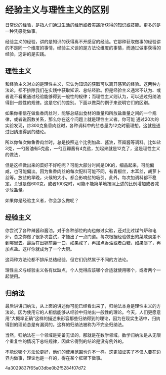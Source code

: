 # 经验主义与理性主义的区别

日常说的经验，是指人们通过生活的经历或者实践所获得的知识或技能。更多的是一种凭感觉做事。

经验主义的经验，讲的是知识的获得离不开感官的经验。它那种获取做事的经验讲的不是同一个维度的事情，经验主义谈的是方法论维度的事情，而通过做事获得的经验，这讲的是实践。 

## 理性主义

和经验主义对立的是理性主义，它认为知识的获取可以离开感官的经验。这两种方法论，都不排除我们在实践中获取知识、总结经验。但是经验主义通常不认为、或者说不看重通过经验能够得到一般性的规律；而理性主义则认为，可以通过归纳法得到一般性的规律。这是它们的差别。下面以做菜的例子来说明它们的区别。

如果你相信在做鱼香肉丝时，能够总结出食材的重量和所放盐重量之间的一个规律，或者说函数关系，那么你在这个问题上就是理性主义者。你可能 通过20次的实验发现，炒300克鱼香肉丝时，各种调料中的盐总量为12克时最理想。这就是通过归纳法得到的结论。

所以你每次做鱼香肉丝时，总是按照这个比例加盐、酱油，豆瓣酱等调料。比如盐3克，一勺酱油有5克盐，一勺豆瓣酱有4克盐，加起来就是12克了，这是理性主义的做法，

但是这样做出来的菜好不好吃呢？可能大部分时间是OK的，细品起来，可能偏咸，也可能偏淡。因为鱼香肉丝的每次配料可能不同，有青椒丝，木耳丝，胡萝卜丝等。放盐的早晚，火候的大小，都会影响盐的吸引。此外，每次加调料都不稳定。关键是做600克，或者100克时，可能不能简单地按照上述的比例增加或者减少放盐量。

如果你是经验主义者，你会怎么做呢？

## 经验主义

你尝试了各种辣酱和酱油，对于各种部位的肉也做过实验，还对比过煤气炉和电炉，总之你做了很多次尝试，才悟出了一点门道。每次根据经验做出的菜咸淡差不到哪里去。最后在出锅前尝一口，如果咸了，再加点香油或者白糖，如果淡了，再加点盐。这样你就成为了一个大厨。

这两种方法论都不排斥总结经验，但它们仍然属于不同的方法论。

理性主义与经验主义各有优缺点，个人觉得应该哪个合适就使用哪个，或者两个一起使用。

## 归纳法

最后讲讲归纳法，从上面的讲述你可能已经看出来了，归纳法本身是理性主义的方法论，因为使用它的人相信能够从经验中归纳出一般性的理论。今天，人们更愿意用“大概率正确”这样的描述来形容那些归纳得到的理论，因为在现实生活中，归纳得到的理论总是有漏洞的，这样的归纳法被称为不完全归纳法。

当然，归纳法在一个领域是完备无误的，那就是在数学领域。数学归纳法是从无限个重复性的情况下总结规律，因此它得到的结论是没有例外的。

不能说哪个方法论更好，他们的使用范围也许不一样。这更加证实了不仅人要在边界内做事，理论也是一样的，得在某个框架下做事。



4a3029837f65a03dbe0b2f5284f07d72

